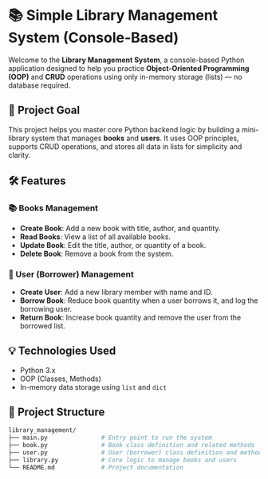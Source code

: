 # 📚 Simple Library Management System (Console-Based)

Welcome to the **Library Management System**, a console-based Python application designed to help you practice **Object-Oriented Programming (OOP)** and **CRUD** operations using only in-memory storage (lists) — no database required.

## 🎯 Project Goal

This project helps you master core Python backend logic by building a mini-library system that manages **books** and **users**. It uses OOP principles, supports CRUD operations, and stores all data in lists for simplicity and clarity.

## 🛠️ Features

### 📚 Books Management
- **Create Book**: Add a new book with title, author, and quantity.
- **Read Books**: View a list of all available books.
- **Update Book**: Edit the title, author, or quantity of a book.
- **Delete Book**: Remove a book from the system.

### 👤 User (Borrower) Management
- **Create User**: Add a new library member with name and ID.
- **Borrow Book**: Reduce book quantity when a user borrows it, and log the borrowing user.
- **Return Book**: Increase book quantity and remove the user from the borrowed list.

## 💡 Technologies Used

- Python 3.x
- OOP (Classes, Methods)
- In-memory data storage using `list` and `dict`

## 📁 Project Structure

```bash
library_management/
├── main.py               # Entry point to run the system
├── book.py               # Book class definition and related methods
├── user.py               # User (borrower) class definition and methods
├── library.py            # Core logic to manage books and users
└── README.md             # Project documentation

